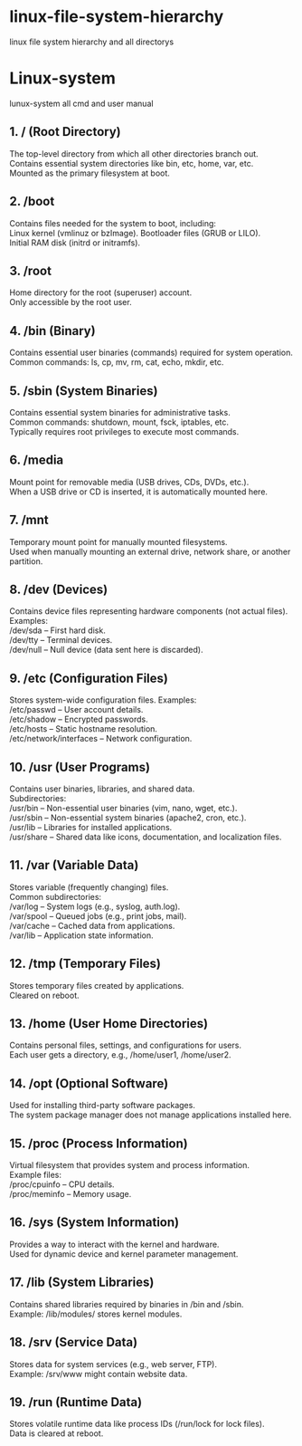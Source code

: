 # linux-file-system-hierarchy
linux file system hierarchy and all directorys 
# Linux-system
lunux-system all cmd and user manual

## 1. / (Root Directory)
The top-level directory from which all other directories branch out.
<br>
Contains essential system directories like bin, etc, home, var, etc.
<br>
Mounted as the primary filesystem at boot.
## 2. /boot
Contains files needed for the system to boot, including:
<br>
Linux kernel (vmlinuz or bzImage).
Bootloader files (GRUB or LILO).
<br>
Initial RAM disk (initrd or initramfs).
## 3. /root
Home directory for the root (superuser) account.
<br>
Only accessible by the root user.
## 4. /bin (Binary)
Contains essential user binaries (commands) required for system operation.
<br>
Common commands: ls, cp, mv, rm, cat, echo, mkdir, etc.
## 5. /sbin (System Binaries)
Contains essential system binaries for administrative tasks.
<br>
Common commands: shutdown, mount, fsck, iptables, etc.
<br>
Typically requires root privileges to execute most commands.
## 6. /media
Mount point for removable media (USB drives, CDs, DVDs, etc.).
<br>
When a USB drive or CD is inserted, it is automatically mounted here.
## 7. /mnt
Temporary mount point for manually mounted filesystems.
<br>
Used when manually mounting an external drive, network share, or another partition.
## 8. /dev (Devices)
Contains device files representing hardware components (not actual files).
<br>
Examples:
<br>
/dev/sda – First hard disk.
<br>
/dev/tty – Terminal devices.
<br>
/dev/null – Null device (data sent here is discarded).
## 9. /etc (Configuration Files)
Stores system-wide configuration files.
Examples:
<br>
/etc/passwd – User account details.
<br>
/etc/shadow – Encrypted passwords.
<br>
/etc/hosts – Static hostname resolution.
<br>
/etc/network/interfaces – Network configuration.
## 10. /usr (User Programs)
Contains user binaries, libraries, and shared data.
<br>
Subdirectories:
<br>
/usr/bin – Non-essential user binaries (vim, nano, wget, etc.).
<br>
/usr/sbin – Non-essential system binaries (apache2, cron, etc.).
<br>
/usr/lib – Libraries for installed applications.
<br>
/usr/share – Shared data like icons, documentation, and localization files.
## 11. /var (Variable Data)
Stores variable (frequently changing) files.
<br>
Common subdirectories:
<br>
/var/log – System logs (e.g., syslog, auth.log).
<br>
/var/spool – Queued jobs (e.g., print jobs, mail).
<br>
/var/cache – Cached data from applications.
<br>
/var/lib – Application state information.
## 12. /tmp (Temporary Files)
Stores temporary files created by applications.
<br>
Cleared on reboot.
## 13. /home (User Home Directories)
Contains personal files, settings, and configurations for users.
<br>
Each user gets a directory, e.g., /home/user1, /home/user2.
<br>
## 14. /opt (Optional Software)
Used for installing third-party software packages.
<br>
The system package manager does not manage applications installed here.
## 15. /proc (Process Information)
Virtual filesystem that provides system and process information.
<br>
Example files:
<br>
/proc/cpuinfo – CPU details.
<br>
/proc/meminfo – Memory usage.
## 16. /sys (System Information)
Provides a way to interact with the kernel and hardware.
<br>
Used for dynamic device and kernel parameter management.
<br>
## 17. /lib (System Libraries)
Contains shared libraries required by binaries in /bin and /sbin.
<br>
Example: /lib/modules/ stores kernel modules.
## 18. /srv (Service Data)
Stores data for system services (e.g., web server, FTP).
<br>
Example: /srv/www might contain website data.
## 19. /run (Runtime Data)
Stores volatile runtime data like process IDs (/run/lock for lock files).
<br>
Data is cleared at reboot.
